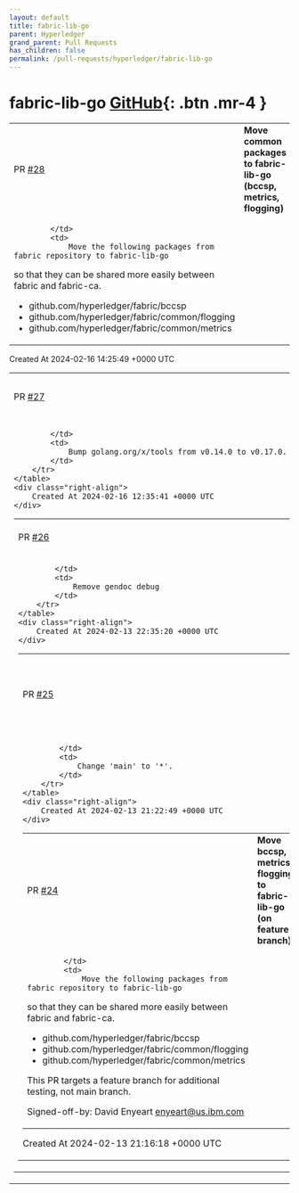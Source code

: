 ```yaml
---
layout: default
title: fabric-lib-go
parent: Hyperledger
grand_parent: Pull Requests
has_children: false
permalink: /pull-requests/hyperledger/fabric-lib-go
---
```


# fabric-lib-go <span class="fs-3 right-align">[GitHub](https://github.com/hyperledger/fabric-lib-go){: .btn .mr-4 }</span>


<div>
    <table>
        <tr>
            <td>
                PR <a href="https://github.com/hyperledger/fabric-lib-go/pull/28" class=".btn">#28</a>
            </td>
            <td>
                <b>
                    Move common packages to fabric-lib-go (bccsp, metrics, flogging)
                </b>
            </td>
        </tr>
        <tr>
            <td>
                
            </td>
            <td>
                Move the following packages from fabric repository to fabric-lib-go
so that they can be shared more easily between fabric and fabric-ca.

- github.com/hyperledger/fabric/bccsp
- github.com/hyperledger/fabric/common/flogging
- github.com/hyperledger/fabric/common/metrics
            </td>
        </tr>
    </table>
    <div class="right-align">
        Created At 2024-02-16 14:25:49 +0000 UTC
    </div>
</div>

<div>
    <table>
        <tr>
            <td>
                PR <a href="https://github.com/hyperledger/fabric-lib-go/pull/27" class=".btn">#27</a>
            </td>
            <td>
                <b>
                    Bump golang.org/x/tools from v0.14.0 to v0.17.0
                </b>
            </td>
        </tr>
        <tr>
            <td>
                
            </td>
            <td>
                Bump golang.org/x/tools from v0.14.0 to v0.17.0.
            </td>
        </tr>
    </table>
    <div class="right-align">
        Created At 2024-02-16 12:35:41 +0000 UTC
    </div>
</div>

<div>
    <table>
        <tr>
            <td>
                PR <a href="https://github.com/hyperledger/fabric-lib-go/pull/26" class=".btn">#26</a>
            </td>
            <td>
                <b>
                    Remove gendoc debug
                </b>
            </td>
        </tr>
        <tr>
            <td>
                
            </td>
            <td>
                Remove gendoc debug
            </td>
        </tr>
    </table>
    <div class="right-align">
        Created At 2024-02-13 22:35:20 +0000 UTC
    </div>
</div>

<div>
    <table>
        <tr>
            <td>
                PR <a href="https://github.com/hyperledger/fabric-lib-go/pull/25" class=".btn">#25</a>
            </td>
            <td>
                <b>
                    Update Github Actions to apply to any branch
                </b>
            </td>
        </tr>
        <tr>
            <td>
                
            </td>
            <td>
                Change 'main' to '*'.
            </td>
        </tr>
    </table>
    <div class="right-align">
        Created At 2024-02-13 21:22:49 +0000 UTC
    </div>
</div>

<div>
    <table>
        <tr>
            <td>
                PR <a href="https://github.com/hyperledger/fabric-lib-go/pull/24" class=".btn">#24</a>
            </td>
            <td>
                <b>
                    Move bccsp, metrics, flogging to fabric-lib-go (on feature branch)
                </b>
            </td>
        </tr>
        <tr>
            <td>
                
            </td>
            <td>
                Move the following packages from fabric repository to fabric-lib-go
so that they can be shared more easily between fabric and fabric-ca.
    
- github.com/hyperledger/fabric/bccsp
- github.com/hyperledger/fabric/common/flogging
- github.com/hyperledger/fabric/common/metrics

This PR targets a feature branch for additional testing, not main branch.
    
Signed-off-by: David Enyeart <enyeart@us.ibm.com>
            </td>
        </tr>
    </table>
    <div class="right-align">
        Created At 2024-02-13 21:16:18 +0000 UTC
    </div>
</div>

